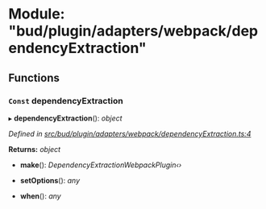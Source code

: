 # Module: "bud/plugin/adapters/webpack/dependencyExtraction"

## Functions

### `Const` dependencyExtraction

▸ **dependencyExtraction**(): *object*

*Defined in [src/bud/plugin/adapters/webpack/dependencyExtraction.ts:4](https://github.com/roots/bud-support/blob/bd00b72/src/bud/plugin/adapters/webpack/dependencyExtraction.ts#L4)*

**Returns:** *object*

* **make**(): *DependencyExtractionWebpackPlugin‹›*

* **setOptions**(): *any*

* **when**(): *any*
